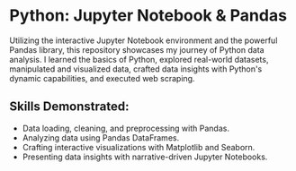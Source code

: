 # Python: Jupyter Notebook & Pandas
Utilizing the interactive Jupyter Notebook environment and the powerful Pandas library, this repository showcases my journey of Python data analysis. I learned the basics of Python, explored real-world datasets, manipulated and visualized data, crafted data insights with Python's dynamic capabilities, and executed web scraping.
## Skills Demonstrated:
- Data loading, cleaning, and preprocessing with Pandas.
- Analyzing data using Pandas DataFrames.
- Crafting interactive visualizations with Matplotlib and Seaborn.
- Presenting data insights with narrative-driven Jupyter Notebooks.
